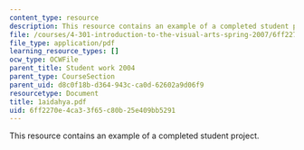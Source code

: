 ```yaml
---
content_type: resource
description: This resource contains an example of a completed student project.
file: /courses/4-301-introduction-to-the-visual-arts-spring-2007/6ff2270e4ca33f65c80b25e409bb5291_1aidahya.pdf
file_type: application/pdf
learning_resource_types: []
ocw_type: OCWFile
parent_title: Student work 2004
parent_type: CourseSection
parent_uid: d8c0f18b-d364-943c-ca0d-62602a9d06f9
resourcetype: Document
title: 1aidahya.pdf
uid: 6ff2270e-4ca3-3f65-c80b-25e409bb5291
---
```

This resource contains an example of a completed student project.

